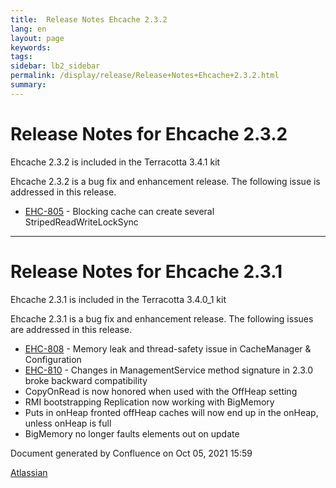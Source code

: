 ```yaml
---
title:  Release Notes Ehcache 2.3.2  
lang: en
layout: page
keywords:
tags:
sidebar: lb2_sidebar
permalink: /display/release/Release+Notes+Ehcache+2.3.2.html
summary:
---
```


Release Notes for Ehcache 2.3.2
===============================

Ehcache 2.3.2 is included in the Terracotta 3.4.1 kit

Ehcache 2.3.2 is a bug fix and enhancement release. The following issue is addressed in this release.

*   [EHC-805](https://jira.terracotta.org/jira/browse/EHC-805) - Blocking cache can create several StripedReadWriteLockSync

* * *

Release Notes for Ehcache 2.3.1
===============================

Ehcache 2.3.1 is included in the Terracotta 3.4.0\_1 kit

Ehcache 2.3.1 is a bug fix and enhancement release. The following issues are addressed in this release.

*   [EHC-808](https://jira.terracotta.org/jira/browse/EHC-808) - Memory leak and thread-safety issue in CacheManager & Configuration
*   [EHC-810](https://jira.terracotta.org/jira/browse/EHC-810) - Changes in ManagementService method signature in 2.3.0 broke backward compatibility
*   CopyOnRead is now honored when used with the OffHeap setting
*   RMI bootstrapping Replication now working with BigMemory
*   Puts in onHeap fronted offHeap caches will now end up in the onHeap, unless onHeap is full
*   BigMemory no longer faults elements out on update

Document generated by Confluence on Oct 05, 2021 15:59

[Atlassian](http://www.atlassian.com/)
